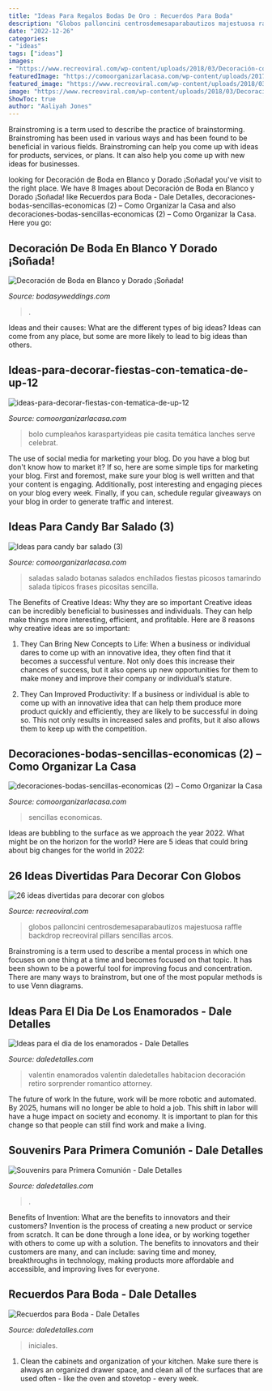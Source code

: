 ```yaml
---
title: "Ideas Para Regalos Bodas De Oro : Recuerdos Para Boda"
description: "Globos palloncini centrosdemesaparabautizos majestuosa raffle backdrop recreoviral pillars sencillas arcos"
date: "2022-12-26"
categories:
- "ideas"
tags: ["ideas"]
images:
- "https://www.recreoviral.com/wp-content/uploads/2018/03/Decoración-con-globos-16.jpg"
featuredImage: "https://comoorganizarlacasa.com/wp-content/uploads/2017/05/decoraciones-bodas-sencillas-economicas-2.jpg"
featured_image: "https://www.recreoviral.com/wp-content/uploads/2018/03/Decoración-con-globos-16.jpg"
image: "https://www.recreoviral.com/wp-content/uploads/2018/03/Decoración-con-globos-16.jpg"
ShowToc: true
author: "Aaliyah Jones"
---
```



Brainstroming is a term used to describe the practice of brainstorming. Brainstroming has been used in various ways and has been found to be beneficial in various fields. Brainstroming can help you come up with ideas for products, services, or plans. It can also help you come up with new ideas for businesses.

	

		
looking for Decoración de Boda en Blanco y Dorado ¡Soñada! you've visit to the right place. We have 8 Images about Decoración de Boda en Blanco y Dorado ¡Soñada! like Recuerdos para Boda - Dale Detalles, decoraciones-bodas-sencillas-economicas (2) – Como Organizar la Casa and also decoraciones-bodas-sencillas-economicas (2) – Como Organizar la Casa. Here you go:
		
    
## Decoración De Boda En Blanco Y Dorado ¡Soñada!

<img loading=lazy src="https://bodasyweddings.com/wp-content/uploads/2015/04/tarta-de-bodas-en-blanco-y-dorado.jpg" onerror="this.onerror=null;this.src='https://tse4.mm.bing.net/th?id=OIP.QGydw-C3xz9V5VfGcn0G-QHaKS&amp;pid=15.1';" alt="Decoración de Boda en Blanco y Dorado ¡Soñada!">

_Source: bodasyweddings.com_

>. 

	

Ideas and their causes: What are the different types of big ideas?
Ideas can come from any place, but some are more likely to lead to big ideas than others.

    
## Ideas-para-decorar-fiestas-con-tematica-de-up-12

<img loading=lazy src="https://comoorganizarlacasa.com/wp-content/uploads/2016/01/Ideas-para-decorar-fiestas-con-tematica-de-UP-12.jpg" onerror="this.onerror=null;this.src='https://tse2.mm.bing.net/th?id=OIP.oh5yRA0vS97cwR-Hwd80RwHaLH&amp;pid=15.1';" alt="ideas-para-decorar-fiestas-con-tematica-de-up-12">

_Source: comoorganizarlacasa.com_

>bolo cumpleaños karaspartyideas pie casita temática lanches serve celebrat. 

	

The use of social media for marketing your blog.
Do you have a blog but don't know how to market it? If so, here are some simple tips for marketing your blog. First and foremost, make sure your blog is well written and that your content is engaging. Additionally, post interesting and engaging pieces on your blog every week. Finally, if you can, schedule regular giveaways on your blog in order to generate traffic and interest.

    
## Ideas Para Candy Bar Salado (3)

<img loading=lazy src="https://comoorganizarlacasa.com/wp-content/uploads/2016/04/Ideas-para-candy-bar-salado-3.jpg" onerror="this.onerror=null;this.src='https://tse4.mm.bing.net/th?id=OIP.I40rV_-dNotaS7HgotKs8wHaJ4&amp;pid=15.1';" alt="Ideas para candy bar salado (3)">

_Source: comoorganizarlacasa.com_

>saladas salado botanas salados enchilados fiestas picosos tamarindo salada tipicos frases picositas sencilla. 

	

The Benefits of Creative Ideas: Why they are so important
Creative ideas can be incredibly beneficial to businesses and individuals. They can help make things more interesting, efficient, and profitable. Here are 8 reasons why creative ideas are so important:
1. They Can Bring New Concepts to Life: When a business or individual dares to come up with an innovative idea, they often find that it becomes a successful venture. Not only does this increase their chances of success, but it also opens up new opportunities for them to make money and improve their company or individual’s stature.

2. They Can Improved Productivity: If a business or individual is able to come up with an innovative idea that can help them produce more product quickly and efficiently, they are likely to be successful in doing so. This not only results in increased sales and profits, but it also allows them to keep up with the competition.


    
## Decoraciones-bodas-sencillas-economicas (2) – Como Organizar La Casa

<img loading=lazy src="https://comoorganizarlacasa.com/wp-content/uploads/2017/05/decoraciones-bodas-sencillas-economicas-2.jpg" onerror="this.onerror=null;this.src='https://tse1.mm.bing.net/th?id=OIP.t9r9ypCZFufzCLJal_gJWgDJEs&amp;pid=15.1';" alt="decoraciones-bodas-sencillas-economicas (2) – Como Organizar la Casa">

_Source: comoorganizarlacasa.com_

>sencillas economicas. 

	

Ideas are bubbling to the surface as we approach the year 2022. What might be on the horizon for the world? Here are 5 ideas that could bring about big changes for the world in 2022:

    
## 26 Ideas Divertidas Para Decorar Con Globos

<img loading=lazy src="https://www.recreoviral.com/wp-content/uploads/2018/03/Decoración-con-globos-16.jpg" onerror="this.onerror=null;this.src='https://tse2.mm.bing.net/th?id=OIP.Ih2ibvoqH6AAfUISWqjn4AHaKP&amp;pid=15.1';" alt="26 ideas divertidas para decorar con globos">

_Source: recreoviral.com_

>globos palloncini centrosdemesaparabautizos majestuosa raffle backdrop recreoviral pillars sencillas arcos. 

	

Brainstroming is a term used to describe a mental process in which one focuses on one thing at a time and becomes focused on that topic. It has been shown to be a powerful tool for improving focus and concentration. There are many ways to brainstrom, but one of the most popular methods is to use Venn diagrams.

    
## Ideas Para El Dia De Los Enamorados - Dale Detalles

<img loading=lazy src="https://i0.wp.com/www.daledetalles.com/wp-content/uploads/2016/02/valentin14.jpg?resize=564%2C564" onerror="this.onerror=null;this.src='https://tse1.mm.bing.net/th?id=OIP.q2UutEQtp6EO-1VnSYOpoAEsEs&amp;pid=15.1';" alt="Ideas para el dia de los enamorados - Dale Detalles">

_Source: daledetalles.com_

>valentin enamorados valentín daledetalles habitacion decoración retiro sorprender romantico attorney. 

	

The future of work
In the future, work will be more robotic and automated. By 2025, humans will no longer be able to hold a job. This shift in labor will have a huge impact on society and economy. It is important to plan for this change so that people can still find work and make a living.

    
## Souvenirs Para Primera Comunión - Dale Detalles

<img loading=lazy src="https://i0.wp.com/www.daledetalles.com/wp-content/uploads/2017/09/recuerdos-de-comunion8.jpg?resize=500%2C749" onerror="this.onerror=null;this.src='https://tse4.mm.bing.net/th?id=OIP.TO1nkBQhjfPUAn4EX95iKQHaLG&amp;pid=15.1';" alt="Souvenirs para Primera Comunión - Dale Detalles">

_Source: daledetalles.com_

>. 

	

Benefits of Invention: What are the benefits to innovators and their customers?
Invention is the process of creating a new product or service from scratch. It can be done through a lone idea, or by working together with others to come up with a solution. The benefits to innovators and their customers are many, and can include: saving time and money, breakthroughs in technology, making products more affordable and accessible, and improving lives for everyone.

    
## Recuerdos Para Boda - Dale Detalles

<img loading=lazy src="https://i1.wp.com/www.daledetalles.com/wp-content/uploads/2016/07/recuerdos-para-boda4.jpg" onerror="this.onerror=null;this.src='https://tse1.mm.bing.net/th?id=OIP.hIHwljcQRmdB9K5bO2zxqwHaLH&amp;pid=15.1';" alt="Recuerdos para Boda - Dale Detalles">

_Source: daledetalles.com_

>iniciales. 

	

1. Clean the cabinets and organization of your kitchen. Make sure there is always an organized drawer space, and clean all of the surfaces that are used often - like the oven and stovetop - every week.

